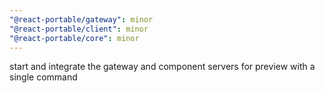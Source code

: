 ```yaml
---
"@react-portable/gateway": minor
"@react-portable/client": minor
"@react-portable/core": minor
---
```


start and integrate the gateway and component servers for preview with a single command
